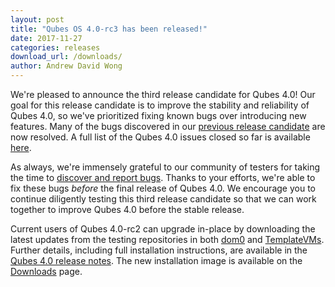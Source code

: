 ```yaml
---
layout: post
title: "Qubes OS 4.0-rc3 has been released!"
date: 2017-11-27
categories: releases
download_url: /downloads/
author: Andrew David Wong
---
```


We're pleased to announce the third release candidate for Qubes 4.0! Our
goal for this release candidate is to improve the stability and
reliability of Qubes 4.0, so we've prioritized fixing known bugs over
introducing new features.  Many of the bugs discovered in our [previous
release candidate][rc2-announcement] are now resolved. A full list of
the Qubes 4.0 issues closed so far is available [here][closed-issues].

As always, we're immensely grateful to our community of testers for
taking the time to [discover and report bugs]. Thanks to your efforts,
we're able to fix these bugs *before* the final release of Qubes 4.0. We
encourage you to continue diligently testing this third release
candidate so that we can work together to improve Qubes 4.0 before the
stable release.

Current users of Qubes 4.0-rc2 can upgrade in-place by downloading the
latest updates from the testing repositories in both
[dom0][dom0-testing] and [TemplateVMs][domU-testing].  Further details,
including full installation instructions, are available in the [Qubes
4.0 release notes][release-notes]. The new installation image is
available on the [Downloads] page.


[rc2-announcement]: /news/2017/10/23/qubes-40-rc2/
[closed-issues]: https://github.com/QubesOS/qubes-issues/issues?q=is%3Aissue+milestone%3A%22Release+4.0%22+is%3Aclosed
[discover and report bugs]: /doc/issue-tracking/
[dom0-testing]: https://doc.qubes-os.org/en/latest/user/advanced-topics/how-to-install-software-in-dom0.html#testing-repositories
[domU-testing]: https://doc.qubes-os.org/en/latest/user/how-to-guides/how-to-install-software.html#testing-repositories
[release-notes]: /doc/releases/4.0/release-notes/
[Downloads]: /downloads/

